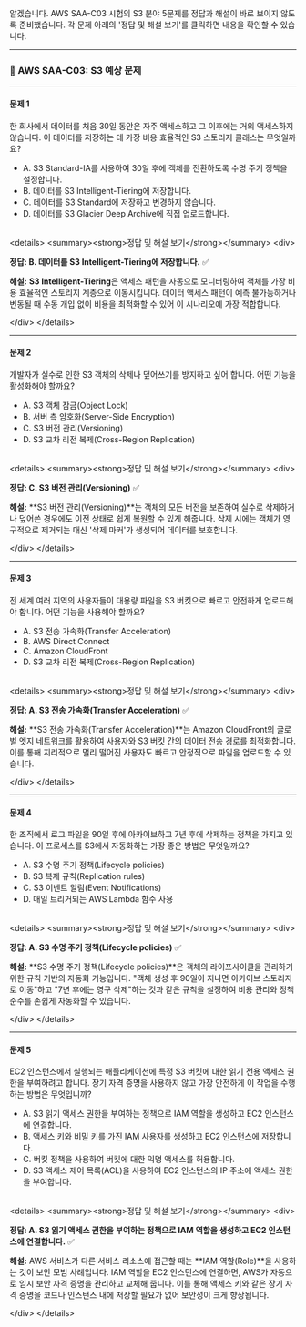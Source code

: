 알겠습니다. AWS SAA-C03 시험의 S3 분야 5문제를 정답과 해설이 바로 보이지 않도록 준비했습니다. 각 문제 아래의 '정답 및 해설 보기'를 클릭하면 내용을 확인할 수 있습니다.

-----

### 📝 AWS SAA-C03: S3 예상 문제

-----

#### **문제 1**

한 회사에서 데이터를 처음 30일 동안은 자주 액세스하고 그 이후에는 거의 액세스하지 않습니다. 이 데이터를 저장하는 데 가장 비용 효율적인 S3 스토리지 클래스는 무엇일까요?

  * A. S3 Standard-IA를 사용하여 30일 후에 객체를 전환하도록 수명 주기 정책을 설정합니다.
  * B. 데이터를 S3 Intelligent-Tiering에 저장합니다.
  * C. 데이터를 S3 Standard에 저장하고 변경하지 않습니다.
  * D. 데이터를 S3 Glacier Deep Archive에 직접 업로드합니다.

<br>
&lt;details&gt;
&lt;summary&gt;&lt;strong&gt;정답 및 해설 보기&lt;/strong&gt;&lt;/summary&gt;
&lt;div&gt;

**정답: B. 데이터를 S3 Intelligent-Tiering에 저장합니다.** ✅

**해설:**
**S3 Intelligent-Tiering**은 액세스 패턴을 자동으로 모니터링하여 객체를 가장 비용 효율적인 스토리지 계층으로 이동시킵니다. 데이터 액세스 패턴이 예측 불가능하거나 변동될 때 수동 개입 없이 비용을 최적화할 수 있어 이 시나리오에 가장 적합합니다.

\</div\>
\</details\>

-----

#### **문제 2**

개발자가 실수로 인한 S3 객체의 삭제나 덮어쓰기를 방지하고 싶어 합니다. 어떤 기능을 활성화해야 할까요?

  * A. S3 객체 잠금(Object Lock)
  * B. 서버 측 암호화(Server-Side Encryption)
  * C. S3 버전 관리(Versioning)
  * D. S3 교차 리전 복제(Cross-Region Replication)

<br>
&lt;details&gt;
&lt;summary&gt;&lt;strong&gt;정답 및 해설 보기&lt;/strong&gt;&lt;/summary&gt;
&lt;div&gt;

**정답: C. S3 버전 관리(Versioning)** ✅

**해설:**
\*\*S3 버전 관리(Versioning)\*\*는 객체의 모든 버전을 보존하여 실수로 삭제하거나 덮어쓴 경우에도 이전 상태로 쉽게 복원할 수 있게 해줍니다. 삭제 시에는 객체가 영구적으로 제거되는 대신 '삭제 마커'가 생성되어 데이터를 보호합니다.

\</div\>
\</details\>

-----

#### **문제 3**

전 세계 여러 지역의 사용자들이 대용량 파일을 S3 버킷으로 빠르고 안전하게 업로드해야 합니다. 어떤 기능을 사용해야 할까요?

  * A. S3 전송 가속화(Transfer Acceleration)
  * B. AWS Direct Connect
  * C. Amazon CloudFront
  * D. S3 교차 리전 복제(Cross-Region Replication)

<br>
&lt;details&gt;
&lt;summary&gt;&lt;strong&gt;정답 및 해설 보기&lt;/strong&gt;&lt;/summary&gt;
&lt;div&gt;

**정답: A. S3 전송 가속화(Transfer Acceleration)** ✅

**해설:**
\*\*S3 전송 가속화(Transfer Acceleration)\*\*는 Amazon CloudFront의 글로벌 엣지 네트워크를 활용하여 사용자와 S3 버킷 간의 데이터 전송 경로를 최적화합니다. 이를 통해 지리적으로 멀리 떨어진 사용자도 빠르고 안정적으로 파일을 업로드할 수 있습니다.

\</div\>
\</details\>

-----

#### **문제 4**

한 조직에서 로그 파일을 90일 후에 아카이브하고 7년 후에 삭제하는 정책을 가지고 있습니다. 이 프로세스를 S3에서 자동화하는 가장 좋은 방법은 무엇일까요?

  * A. S3 수명 주기 정책(Lifecycle policies)
  * B. S3 복제 규칙(Replication rules)
  * C. S3 이벤트 알림(Event Notifications)
  * D. 매일 트리거되는 AWS Lambda 함수 사용

<br>
&lt;details&gt;
&lt;summary&gt;&lt;strong&gt;정답 및 해설 보기&lt;/strong&gt;&lt;/summary&gt;
&lt;div&gt;

**정답: A. S3 수명 주기 정책(Lifecycle policies)** ✅

**해설:**
\*\*S3 수명 주기 정책(Lifecycle policies)\*\*은 객체의 라이프사이클을 관리하기 위한 규칙 기반의 자동화 기능입니다. "객체 생성 후 90일이 지나면 아카이브 스토리지로 이동"하고 "7년 후에는 영구 삭제"하는 것과 같은 규칙을 설정하여 비용 관리와 정책 준수를 손쉽게 자동화할 수 있습니다.

\</div\>
\</details\>

-----

#### **문제 5**

EC2 인스턴스에서 실행되는 애플리케이션에 특정 S3 버킷에 대한 읽기 전용 액세스 권한을 부여하려고 합니다. 장기 자격 증명을 사용하지 않고 가장 안전하게 이 작업을 수행하는 방법은 무엇입니까?

  * A. S3 읽기 액세스 권한을 부여하는 정책으로 IAM 역할을 생성하고 EC2 인스턴스에 연결합니다.
  * B. 액세스 키와 비밀 키를 가진 IAM 사용자를 생성하고 EC2 인스턴스에 저장합니다.
  * C. 버킷 정책을 사용하여 버킷에 대한 익명 액세스를 허용합니다.
  * D. S3 액세스 제어 목록(ACL)을 사용하여 EC2 인스턴스의 IP 주소에 액세스 권한을 부여합니다.

<br>
&lt;details&gt;
&lt;summary&gt;&lt;strong&gt;정답 및 해설 보기&lt;/strong&gt;&lt;/summary&gt;
&lt;div&gt;

**정답: A. S3 읽기 액세스 권한을 부여하는 정책으로 IAM 역할을 생성하고 EC2 인스턴스에 연결합니다.** ✅

**해설:**
AWS 서비스가 다른 서비스 리소스에 접근할 때는 \*\*IAM 역할(Role)\*\*을 사용하는 것이 보안 모범 사례입니다. IAM 역할을 EC2 인스턴스에 연결하면, AWS가 자동으로 임시 보안 자격 증명을 관리하고 교체해 줍니다. 이를 통해 액세스 키와 같은 장기 자격 증명을 코드나 인스턴스 내에 저장할 필요가 없어 보안성이 크게 향상됩니다.

\</div\>
\</details\>

